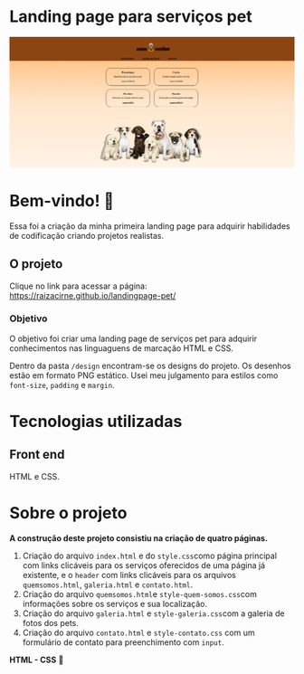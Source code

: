 # Landing page para serviços pet 

![Design preview Landing page](./design/desktop-index.png)

# Bem-vindo! 👋

Essa foi a criação da minha primeira landing page para adquirir habilidades de codificação criando projetos realistas.

## O projeto

Clique no link para acessar a página: https://raizacirne.github.io/landingpage-pet/

### Objetivo

O objetivo foi criar uma landing page de serviços pet para adquirir conhecimentos nas linguaguens de marcação HTML e CSS. 

Dentro da pasta `/design` encontram-se os designs do projeto. 
Os desenhos estão em formato PNG estático. Usei meu julgamento para estilos como `font-size`, `padding` e `margin`.

# Tecnologias utilizadas 

## Front end

HTML e CSS. 

# Sobre o projeto

**A construção deste projeto consistiu na criação de quatro páginas.**

1. Criação do arquivo `index.html` e do `style.css`como página principal com links clicáveis para os serviços oferecidos de uma página já existente, e o `header` com links clicáveis para os arquivos `quemsomos.html`, `galeria.html` e `contato.html`.
2. Criação do arquivo `quemsomos.html`e `style-quem-somos.css`com informações sobre os serviços e sua localização. 
3. Criação do arquivo `galeria.html` e `style-galeria.css`com a galeria de fotos dos pets. 
4. Criação do arquivo `contato.html` e `style-contato.css` com um formulário de contato para preenchimento com `input`.

**HTML - CSS** 🚀
